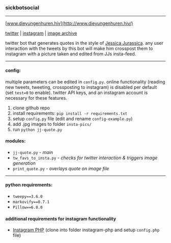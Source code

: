 ### sickbotsocial
______

[logo]: http://www.dieyungenhuren.hiv/sickbotsocial/ava.jpg "sickbotsocial"

[www.dieyungenhuren.hiv](http://www.dieyungenhuren.hiv/)

[twitter](http://www.twitter.com/sickbotsocial/) | 
[instagram](http://www.instagram.com/sickbotsocial/) |
[image archive](http://www.dieyungenhuren.hiv/sickbotsocial/img/)

twitter bot that generates quotes in the style of [Jessica Jurassica](http://www.twitter.com/sickbutsocial/). any user interaction with the tweets by this bot will make him crosspost them to instagram with a picture taken and edited from JJs insta-feed.

______

#### config:
multiple parameters can be edited in `config.py`. online functionality (reading new tweets, tweeting, crossposting to instagram) is disabled per default (set `test=0` to enable). twitter API keys, and an instagram account is necessary for these features.

1. clone github repo
2. install requirements: `pip install -r requirements.txt`
3. setup `config.py` file (edit and rename `config-example.py`)
4. add .jpg images to folder `insta-pics/`
5. run `python jj-quote.py`

#### modules:
- `jj-quote.py` - *main*
- `tw_favs_to_insta.py` - *checks for twitter interaction & triggers image generation*
- `print_quote.py` - *overlays quote on image file*

________

#### python requirements: 
- `tweepy==3.6.0`
- `markovify==0.7.1`
- `Pillow==6.0.0`

#### additional requirements for instagram functionality
- [Instagram PHP](https://github.com/mgp25/Instagram-API) (clone into folder instagram-php and setup `config.php` file)

